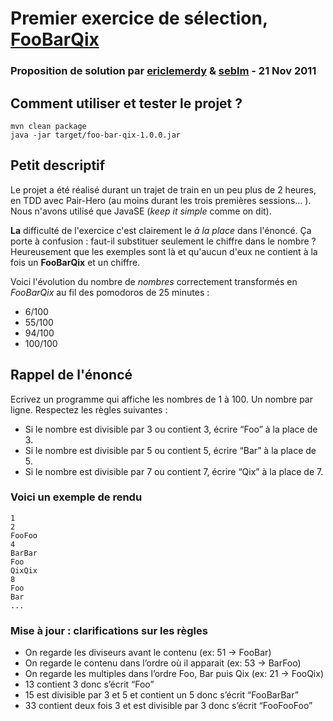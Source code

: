 # Premier exercice de sélection, [FooBarQix](http://www.code-story.net/2011/11/16/foobarqix.html) #

### Proposition de solution par [ericlemerdy](https://github.com/ericlemerdy) & [seblm](https://github.com/seblm) - 21 Nov 2011 ###

## Comment utiliser et tester le projet ? ##

	mvn clean package
	java -jar target/foo-bar-qix-1.0.0.jar

## Petit descriptif ##

Le projet a été réalisé durant un trajet de train en un peu plus de 2 heures, en TDD avec Pair-Hero (au moins durant les trois premières sessions... ).  
Nous n'avons utilisé que JavaSE (_keep it simple_ comme on dit).

**La** difficulté de l'exercice c'est clairement le _à la place_ dans l'énoncé. Ça porte à confusion : faut-il substituer seulement le chiffre dans le nombre ? Heureusement que les exemples sont là et qu'aucun d'eux ne contient à la fois un **FooBarQix** et un chiffre.

Voici l'évolution du nombre de _nombres_ correctement transformés en _FooBarQix_ au fil des pomodoros de 25 minutes :

* 6/100
* 55/100
* 94/100
* 100/100

## Rappel de l'énoncé ##

Ecrivez un programme qui affiche les nombres de 1 à 100. Un nombre par ligne. Respectez les règles suivantes :

* Si le nombre est divisible par 3 ou contient 3, écrire &#8220;Foo&#8221; à la place de 3.</li>
* Si le nombre est divisible par 5 ou contient 5, écrire &#8220;Bar&#8221; à la place de 5.</li>
* Si le nombre est divisible par 7 ou contient 7, écrire &#8220;Qix&#8221; à la place de 7.</li>

### Voici un exemple de rendu ###

	1
	2
	FooFoo
	4
	BarBar
	Foo
	QixQix
	8
	Foo
	Bar
	...

### Mise à jour : clarifications sur les règles ###

* On regarde les diviseurs avant le contenu (ex: 51 -&gt; FooBar)
* On regarde le contenu dans l&#8217;ordre où il apparait (ex: 53 -&gt; BarFoo)
* On regarde les multiples dans l&#8217;ordre Foo, Bar puis Qix (ex: 21 -&gt; FooQix)
* 13 contient 3 donc s&#8217;écrit &#8220;Foo&#8221;
* 15 est divisible par 3 et 5 et contient un 5 donc s&#8217;écrit &#8220;FooBarBar&#8221;
* 33 contient deux fois 3 et est divisible par 3 donc s&#8217;écrit &#8220;FooFooFoo&#8221;